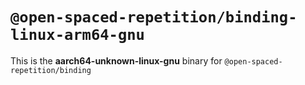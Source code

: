 # `@open-spaced-repetition/binding-linux-arm64-gnu`

This is the **aarch64-unknown-linux-gnu** binary for `@open-spaced-repetition/binding`
